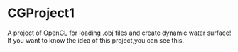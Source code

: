 # CGProject1
A project of OpenGL for loading .obj files and create dynamic water surface!
If you want to know the idea of this project,you can see this.
